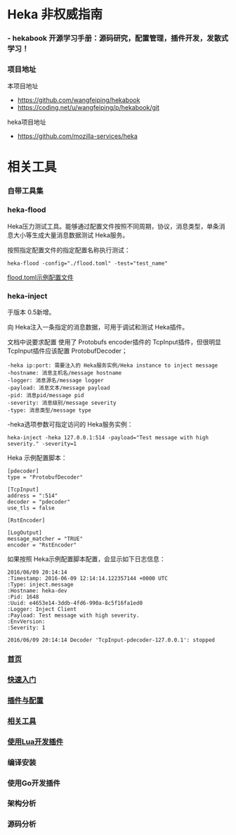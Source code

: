 # Heka 非权威指南

### - hekabook 开源学习手册：源码研究，配置管理，插件开发，发散式学习！

### 项目地址

本项目地址

* https://github.com/wangfeiping/hekabook
* https://coding.net/u/wangfeiping/p/hekabook/git

heka项目地址

* https://github.com/mozilla-services/heka

# 相关工具

### 自带工具集

### heka-flood

Heka压力测试工具。能够通过配置文件按照不同周期，协议，消息类型，单条消息大小等生成大量消息数据测试 Heka服务。

按照指定配置文件的指定配置名称执行测试：
```
heka-flood -config="./flood.toml" -test="test_name"
```
[flood.toml示例配置文件](https://github.com/mozilla-services/heka/blob/master/cmd/heka-flood/flood.toml "flood.toml示例配置文件")

### heka-inject

于版本 0.5新增。

向 Heka注入一条指定的消息数据，可用于调试和测试 Heka插件。

文档中说要求配置 使用了 Protobufs encoder插件的 TcpInput插件，但很明显 TcpInput插件应该配置 ProtobufDecoder；
```
-heka ip:port: 需要注入的 Heka服务实例/Heka instance to inject message
-hostname: 消息主机名/message hostname
-logger: 消息源名/message logger
-payload: 消息文本/message payload
-pid: 消息pid/message pid
-severity: 消息级别/message severity
-type: 消息类型/message type
```
-heka选项参数可指定访问的 Heka服务实例：
```
heka-inject -heka 127.0.0.1:514 -payload="Test message with high severity." -severity=1
```
Heka 示例配置脚本：
```
[pdecoder]
type = "ProtobufDecoder"

[TcpInput]
address = ":514"
decoder = "pdecoder"
use_tls = false

[RstEncoder]

[LogOutput]
message_matcher = "TRUE"
encoder = "RstEncoder"
```
如果按照 Heka示例配置脚本配置，会显示如下日志信息：
```
2016/06/09 20:14:14 
:Timestamp: 2016-06-09 12:14:14.122357144 +0000 UTC
:Type: inject.message
:Hostname: heka-dev
:Pid: 1648
:Uuid: e4653e14-3ddb-4fd6-990a-8c5f16fa1ed0
:Logger: Inject Client
:Payload: Test message with high severity.
:EnvVersion: 
:Severity: 1

2016/06/09 20:14:14 Decoder 'TcpInput-pdecoder-127.0.0.1': stopped
```

### [首页](../README.md "首页")
### [快速入门](./getting_started.md "快速入门")
### [插件与配置](./plugins.md "插件与配置")
### [相关工具](./tools.md "相关工具")
### [使用Lua开发插件](./lua_sandbox.md "使用Lua开发插件")
### 编译安装
### 使用Go开发插件
### 架构分析
### 源码分析